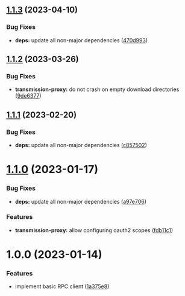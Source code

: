 ## [1.1.3](https://github.com/vtavernier/transmission-proxy/compare/v1.1.2...v1.1.3) (2023-04-10)


### Bug Fixes

* **deps:** update all non-major dependencies ([470d993](https://github.com/vtavernier/transmission-proxy/commit/470d9939c12c6dcf5818b0559206958e1d4e2e17))

## [1.1.2](https://github.com/vtavernier/transmission-proxy/compare/v1.1.1...v1.1.2) (2023-03-26)


### Bug Fixes

* **transmission-proxy:** do not crash on empty download directories ([9de6377](https://github.com/vtavernier/transmission-proxy/commit/9de6377051ea2b537ffbcc62d38d12d2ec9c9d4a))

## [1.1.1](https://github.com/vtavernier/transmission-proxy/compare/v1.1.0...v1.1.1) (2023-02-20)


### Bug Fixes

* **deps:** update all non-major dependencies ([c857502](https://github.com/vtavernier/transmission-proxy/commit/c857502d9943591d40baa42ff27f5d7b6130884f))

# [1.1.0](https://github.com/vtavernier/transmission-proxy/compare/v1.0.0...v1.1.0) (2023-01-17)


### Bug Fixes

* **deps:** update all non-major dependencies ([a97e706](https://github.com/vtavernier/transmission-proxy/commit/a97e70619bcbe96a56e9971526598f64f832e4a6))


### Features

* **transmission-proxy:** allow configuring oauth2 scopes ([fdb11c1](https://github.com/vtavernier/transmission-proxy/commit/fdb11c1d29498311b69087be173f59a6bfe68979))

# 1.0.0 (2023-01-14)


### Features

* implement basic RPC client ([1a375e8](https://github.com/vtavernier/transmission-proxy/commit/1a375e8f6afde7dec839d6374cd2e88bc9cef655))
